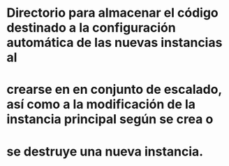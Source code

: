 # Directorio para almacenar el código destinado a la configuración automática de las nuevas instancias al 
# crearse en en conjunto de escalado, así como a la modificación de la instancia principal según se crea o
# se destruye una nueva instancia.